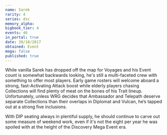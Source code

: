 ```yaml
---
name: Sarek
rarity: 4
series: dsc
memory_alpha:
bigbook_tier: 4
events: 46
in_portal: true
date: 30/10/2017
obtained: Event
mega: false
published: true
---
```


While vanilla Sarek has dropped off the map for Voyages and his Event count is somewhat backwards looking, he's still a multi-faceted crew with something to offer most players. Early game rosters will welcome aboard a strong, fast-Activating Attack boost while elderly players chasing Collections will find plenty of meat on the bones of his Trait lineup. Unfortunately, unless WRG decides that Ambassador and Telepath deserve separate Collections than their overlaps in Diplomat and Vulcan, he’s tapped out at a strong five inclusions.

With DIP seating always in plentiful supply, he should continue to carve out some measure of weekend work, even if it's not the eight per year he was spoiled with at the height of the Discovery Mega Event era.
